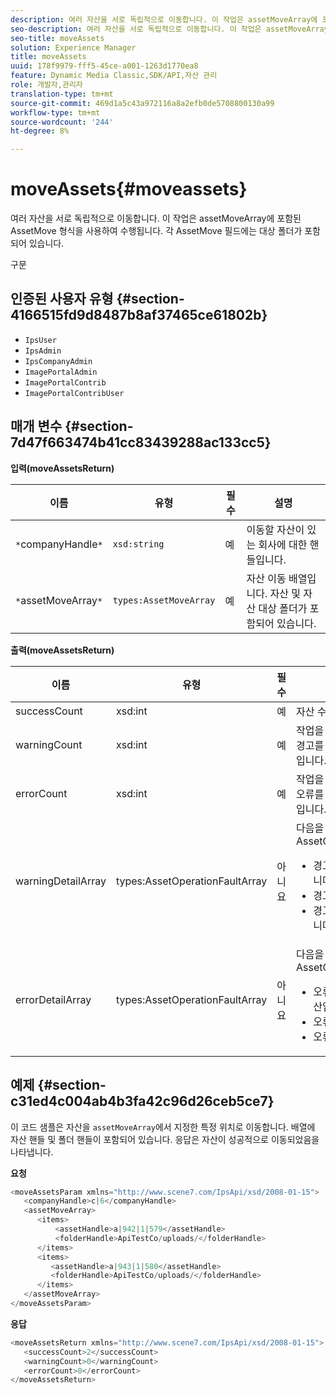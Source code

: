 ```yaml
---
description: 여러 자산을 서로 독립적으로 이동합니다. 이 작업은 assetMoveArray에 포함된 AssetMove 형식을 사용하여 수행됩니다. 각 AssetMove 필드에는 대상 폴더가 포함되어 있습니다.
seo-description: 여러 자산을 서로 독립적으로 이동합니다. 이 작업은 assetMoveArray에 포함된 AssetMove 형식을 사용하여 수행됩니다. 각 AssetMove 필드에는 대상 폴더가 포함되어 있습니다.
seo-title: moveAssets
solution: Experience Manager
title: moveAssets
uuid: 178f9979-fff5-45ce-a001-1263d1770ea8
feature: Dynamic Media Classic,SDK/API,자산 관리
role: 개발자,관리자
translation-type: tm+mt
source-git-commit: 469d1a5c43a972116a8a2efb0de5708800130a99
workflow-type: tm+mt
source-wordcount: '244'
ht-degree: 8%

---
```



# moveAssets{#moveassets}

여러 자산을 서로 독립적으로 이동합니다. 이 작업은 assetMoveArray에 포함된 AssetMove 형식을 사용하여 수행됩니다. 각 AssetMove 필드에는 대상 폴더가 포함되어 있습니다.

구문

## 인증된 사용자 유형 {#section-4166515fd9d8487b8af37465ce61802b}

* `IpsUser`
* `IpsAdmin`
* `IpsCompanyAdmin`
* `ImagePortalAdmin`
* `ImagePortalContrib`
* `ImagePortalContribUser`

## 매개 변수 {#section-7d47f663474b41cc83439288ac133cc5}

**입력(moveAssetsReturn)**

| 이름 | 유형 | 필수 | 설명 |
|---|---|---|---|
| `*`companyHandle`*` | `xsd:string` | 예 | 이동할 자산이 있는 회사에 대한 핸들입니다. |
| `*`assetMoveArray`*` | `types:AssetMoveArray` | 예 | 자산 이동 배열입니다. 자산 및 자산 대상 폴더가 포함되어 있습니다. |

**출력(moveAssetsReturn)**

<table id="table_FD902FAB4F98413C8A051270ADD7D9C7"> 
 <thead> 
  <tr> 
   <th colname="col1" class="entry"> 이름 </th> 
   <th colname="col2" class="entry"> 유형 </th> 
   <th colname="col3" class="entry"> 필수 </th> 
   <th colname="col4" class="entry"> 설명 </th> 
  </tr> 
 </thead>
 <tbody> 
  <tr> 
   <td colname="col1"> <span class="codeph"> <span class="varname"> successCount</span> </span> </td> 
   <td colname="col2"> <span class="codeph"> xsd:int</span> </td> 
   <td colname="col3"> 예 </td> 
   <td colname="col4"> 자산 수를 이동했습니다. </td> 
  </tr> 
  <tr> 
   <td colname="col1"> <span class="codeph"> <span class="varname"> warningCount</span> </span> </td> 
   <td colname="col2"> <span class="codeph"> xsd:int</span> </td> 
   <td colname="col3"> 예 </td> 
   <td colname="col4"> 작업을 이동하려고 할 때 경고를 생성한 자산의 수입니다. </td> 
  </tr> 
  <tr> 
   <td colname="col1"> <span class="codeph"> <span class="varname"> errorCount</span> </span> </td> 
   <td colname="col2"> <span class="codeph"> xsd:int</span> </td> 
   <td colname="col3"> 예 </td> 
   <td colname="col4"> 작업을 이동하려고 할 때 오류를 생성한 자산의 수입니다. </td> 
  </tr> 
  <tr> 
   <td colname="col1"> <span class="codeph"> <span class="varname"> warningDetailArray</span> </span> </td> 
   <td colname="col2"> <span class="codeph"> types:AssetOperationFaultArray</span> </td> 
   <td colname="col3"> 아니요 </td> 
   <td colname="col4"> <span class="codeph"> 다음</span>을 포함하는 AssetOperationFaults: 
    <ul id="ul_689F4A87A68140F18DFB43868226A409"> 
     <li id="li_274C8BF5932F4AF584AA92F25E0F33C6">경고를 던진 에셋입니다. </li> 
     <li id="li_5CC4A9120CA94F968CAF0D0135C49E0A">경고 코드. </li> 
     <li id="li_AEC91FA68B2E43BC8BAA108C743F5667">경고에 대한 설명입니다. </li> 
    </ul> </td> 
  </tr> 
  <tr> 
   <td colname="col1"> <span class="codeph"> <span class="varname"> errorDetailArray</span> </span> </td> 
   <td colname="col2"> <span class="codeph"> types:AssetOperationFaultArray</span> </td> 
   <td colname="col3"> 아니요 </td> 
   <td colname="col4"> <span class="codeph"> 다음</span>을 포함하는 AssetOperationFaults: 
    <ul id="ul_C397BC384A134F429D01ADA28DF2E097"> 
     <li id="li_EAEBB5F539164480BA9EAA7C8FFBF69A">오류를 발생시킨 자산입니다. </li> 
     <li id="li_F96D5FBB2F7A402AA36D8DFA3971391D">오류 코드. </li> 
     <li id="li_F610415E416F43DDA4B1DBF1897E2F61">오류 이유. </li> 
    </ul> </td> 
  </tr> 
 </tbody> 
</table>

## 예제 {#section-c31ed4c004ab4b3fa42c96d26ceb5ce7}

이 코드 샘플은 자산을 `assetMoveArray`에서 지정한 특정 위치로 이동합니다. 배열에 자산 핸들 및 폴더 핸들이 포함되어 있습니다. 응답은 자산이 성공적으로 이동되었음을 나타냅니다.

**요청**

```java
<moveAssetsParam xmlns="http://www.scene7.com/IpsApi/xsd/2008-01-15">
   <companyHandle>c|6</companyHandle>
   <assetMoveArray>
      <items>
          <assetHandle>a|942|1|579</assetHandle>
          <folderHandle>ApiTestCo/uploads/</folderHandle>
      </items>
      <items>
         <assetHandle>a|943|1|580</assetHandle>
         <folderHandle>ApiTestCo/uploads/</folderHandle>
      </items>
   </assetMoveArray>
</moveAssetsParam>
```

**응답**

```java
<moveAssetsReturn xmlns="http://www.scene7.com/IpsApi/xsd/2008-01-15">
   <successCount>2</successCount>
   <warningCount>0</warningCount>
   <errorCount>0</errorCount>
</moveAssetsReturn>
```

